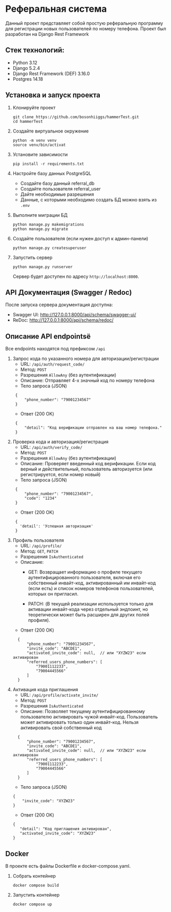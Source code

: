 # Реферальная система
Данный проект представляет собой простую реферальную программу для регистрации новых пользователей по номеру телефона. Проект был разработан на Django Rest Framework
## Стек технологий:
- Python 3.12
- Django 5.2.4
- Django Rest Framework (DEF) 3.16.0
- Postgres 14.18

## Установка и запуск проекта
1. Клонируйте проект
   ```
   git clone https://github.com/bosonhiiggs/hammerTest.git
   cd hammerTest
   ```
2. Создайте виртуальное окружение
   ```
   python -m venv venv
   source venv/bin/activat
   ```
3. Установите зависимости
   ```
   pip install -r requirements.txt
   ```
4. Настройте базу данных PostgreSQL
   - Создайте базу данный referral_db
   - Создайте пользователя referral_user
   - Дайте необходимые разрешения
   - Данные, с которыми необходимо создать БД можно взять из `.env` 
5. Выполните миграции БД
   ```
   python manage.py makemigrations
   python manage.py migrate
   ```
6. Создайте пользователя (если нужен доступ к админ-панели)
   ```
   python manage.py createsuperuser
   ```
7. Запустить сервер
   ```
   python manage.py runserver
   ```

    Сервер будет доступен по адресу `http://localhost:8000`.

## API Документация (Swagger / Redoc)
После запуска сервера документация доступна:
- Swagger UI: http://127.0.0.1:8000/api/schema/swagger-ui/
- ReDoc: http://127.0.0.1:8000/api/schema/redoc/

## Описание API endpointsё
Все endpoints находятся под префиксом `/api`
1. Запрос кода по указанного номера для авторизации/регистрации
   - URL: `/api/auth/request_code/`
   - Метод: `POST`
   - Разрешения `AllowAny` (без аутентификации)
   - Описание: Отправляет 4-х значный код по номеру телефона
   - Тело запроса (JSON)
   ```
    {
        "phone_number": "79001234567"
    }
    ```
   - Ответ (200 OK) 
   ```
    {
        "detail": "Код верификации отправлен на ваш номер телефона."
    }
   ```
2. Проверка кода и авторизация/регистрация
   - URL: `/api/auth/verify_code/`
   - Метод: `POST`
   - Разрешения `AllowAny` (без аутентификации)
   - Описание: Проверяет введенный код верификации. Если код верный и действительный, пользователь авторизуется (или регистрируется, если номер новый)
   - Тело запроса (JSON)
   ```
    {
        "phone_number": "79001234567",
        "code": "1234"
    }
   ```
   - Ответ (200 OK) 
   ```
    {
      'detail': 'Успешная авторизация'
    }
   ```
3. Профиль пользователя
   - URL: `/api/profile/`
   - Метод: `GET`, `PATCH`
   - Разрешения `IsAuthenticated`
   - Описание: 
     - GET: Возвращает информацию о профиле текущего аутентифицированного пользователя, включая его собственный инвайт-код, активированный им инвайт-код (если есть) и список номеров телефонов пользователей, которых он пригласил.

     - PATCH: (В текущей реализации используется только для активации инвайт-кода через отдельный эндпоинт, но теоретически может быть расширен для других полей профиля).
   - Ответ (200 OK) 
   ```
     {
         "phone_number": "79001234567",
         "invite_code": "ABCDE1",
         "activated_invite_code": null,  // или "XYZW23" если активирован
         "referred_users_phone_numbers": [
             "79001112233",
             "79004445566"
         ]
     }
    ```
4. Активация кода приглашения
   - URL: `/api/profile/activate_invite/`
   - Метод: `POST`
   - Разрешения `IsAuthenticated`
   - Описание: Позволяет текущему аутентифицированному пользователю активировать чужой инвайт-код. Пользователь может активировать только один инвайт-код. Нельзя активировать свой собственный код
   ```
     {
         "phone_number": "79001234567",
         "invite_code": "ABCDE1",
         "activated_invite_code": null,  // или "XYZW23" если активирован
         "referred_users_phone_numbers": [
             "79001112233",
             "79004445566"
         ]
     }
    ```
    - Тело запроса (JSON)
   ```
   {
       "invite_code": "XYZW23"
   }

   ```
   - Ответ (200 OK) 
   ```
   {
      "detail": "Код приглашения активирован",
      "activated_invite_code": "XYZW23"
   }
   ```
## Docker
В проекте есть файлы Dockerfile и docker-compose.yaml. 
1. Собрать контейнер
   ```
   docker compose build
   ```
2. Запустить контейнер
   
   ```
   docker compose up
   ```